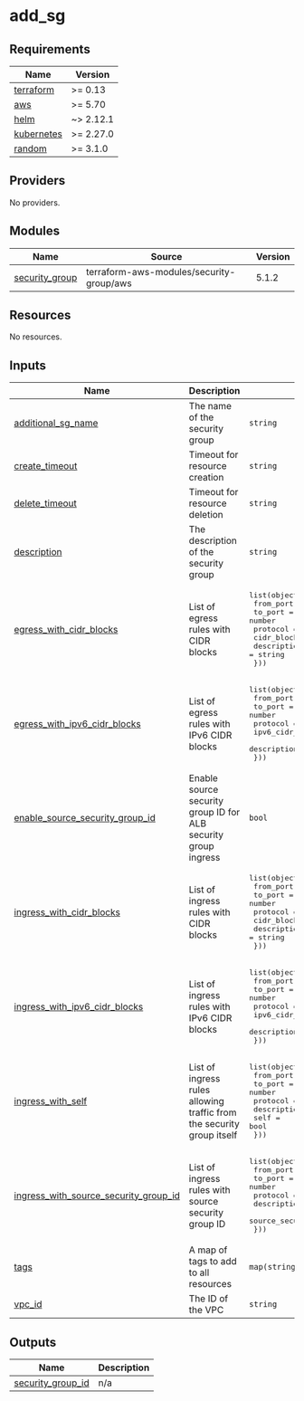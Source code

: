 # add_sg

<!-- BEGIN_TF_DOCS -->
## Requirements

| Name | Version |
|------|---------|
| <a name="requirement_terraform"></a> [terraform](#requirement\_terraform) | >= 0.13 |
| <a name="requirement_aws"></a> [aws](#requirement\_aws) | >= 5.70 |
| <a name="requirement_helm"></a> [helm](#requirement\_helm) | ~> 2.12.1 |
| <a name="requirement_kubernetes"></a> [kubernetes](#requirement\_kubernetes) | >= 2.27.0 |
| <a name="requirement_random"></a> [random](#requirement\_random) | >= 3.1.0 |

## Providers

No providers.

## Modules

| Name | Source | Version |
|------|--------|---------|
| <a name="module_security_group"></a> [security\_group](#module\_security\_group) | terraform-aws-modules/security-group/aws | 5.1.2 |

## Resources

No resources.

## Inputs

| Name | Description | Type | Default | Required |
|------|-------------|------|---------|:--------:|
| <a name="input_additional_sg_name"></a> [additional\_sg\_name](#input\_additional\_sg\_name) | The name of the security group | `string` | n/a | yes |
| <a name="input_create_timeout"></a> [create\_timeout](#input\_create\_timeout) | Timeout for resource creation | `string` | `"15m"` | no |
| <a name="input_delete_timeout"></a> [delete\_timeout](#input\_delete\_timeout) | Timeout for resource deletion | `string` | `"45m"` | no |
| <a name="input_description"></a> [description](#input\_description) | The description of the security group | `string` | n/a | yes |
| <a name="input_egress_with_cidr_blocks"></a> [egress\_with\_cidr\_blocks](#input\_egress\_with\_cidr\_blocks) | List of egress rules with CIDR blocks | <pre>list(object({<br/>    from_port   = number<br/>    to_port     = number<br/>    protocol    = string<br/>    cidr_blocks = string<br/>    description = string<br/>  }))</pre> | `[]` | no |
| <a name="input_egress_with_ipv6_cidr_blocks"></a> [egress\_with\_ipv6\_cidr\_blocks](#input\_egress\_with\_ipv6\_cidr\_blocks) | List of egress rules with IPv6 CIDR blocks | <pre>list(object({<br/>    from_port        = number<br/>    to_port          = number<br/>    protocol         = string<br/>    ipv6_cidr_blocks = string<br/>    description      = string<br/>  }))</pre> | `[]` | no |
| <a name="input_enable_source_security_group_id"></a> [enable\_source\_security\_group\_id](#input\_enable\_source\_security\_group\_id) | Enable source security group ID for ALB security group ingress | `bool` | `false` | no |
| <a name="input_ingress_with_cidr_blocks"></a> [ingress\_with\_cidr\_blocks](#input\_ingress\_with\_cidr\_blocks) | List of ingress rules with CIDR blocks | <pre>list(object({<br/>    from_port   = number<br/>    to_port     = number<br/>    protocol    = string<br/>    cidr_blocks = string<br/>    description = string<br/>  }))</pre> | `[]` | no |
| <a name="input_ingress_with_ipv6_cidr_blocks"></a> [ingress\_with\_ipv6\_cidr\_blocks](#input\_ingress\_with\_ipv6\_cidr\_blocks) | List of ingress rules with IPv6 CIDR blocks | <pre>list(object({<br/>    from_port        = number<br/>    to_port          = number<br/>    protocol         = string<br/>    ipv6_cidr_blocks = string<br/>    description      = string<br/>  }))</pre> | `[]` | no |
| <a name="input_ingress_with_self"></a> [ingress\_with\_self](#input\_ingress\_with\_self) | List of ingress rules allowing traffic from the security group itself | <pre>list(object({<br/>    from_port   = number<br/>    to_port     = number<br/>    protocol    = string<br/>    description = string<br/>    self        = bool<br/>  }))</pre> | `[]` | no |
| <a name="input_ingress_with_source_security_group_id"></a> [ingress\_with\_source\_security\_group\_id](#input\_ingress\_with\_source\_security\_group\_id) | List of ingress rules with source security group ID | <pre>list(object({<br/>    from_port                = number<br/>    to_port                  = number<br/>    protocol                 = string<br/>    description              = string<br/>    source_security_group_id = string<br/>  }))</pre> | `[]` | no |
| <a name="input_tags"></a> [tags](#input\_tags) | A map of tags to add to all resources | `map(string)` | n/a | yes |
| <a name="input_vpc_id"></a> [vpc\_id](#input\_vpc\_id) | The ID of the VPC | `string` | n/a | yes |

## Outputs

| Name | Description |
|------|-------------|
| <a name="output_security_group_id"></a> [security\_group\_id](#output\_security\_group\_id) | n/a |
<!-- END_TF_DOCS -->

